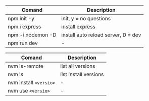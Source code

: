 |Comand|Description|
|-|-|
|npm init -y|init, y = no questions|
|npm i express|install express|
|npm -i nodemon -D|install auto reload server, D = dev|
|npm run dev|-|


|Comand|Description|
|-|-|
|nvm ls-remote|list all versions|
|nvm ls|list install versions|
|nvm install `<versio>`|-|
|nvm use `<versio>`|-|